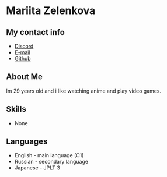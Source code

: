 # Mariita Zelenkova #


## My contact info ##

* [Discord](https://discord.com/users/153180994340519936/)
* [E-mail](zerokun2012@gmail.com)
* [Github](https://github.com/BakaRinQAQ)

## About Me ##

Im 29 years old and i like watching anime and play video games.

## Skills ##

* None 

## Languages ##

* English - main language (C1)
* Russian - secondary language
* Japanese - JPLT 3